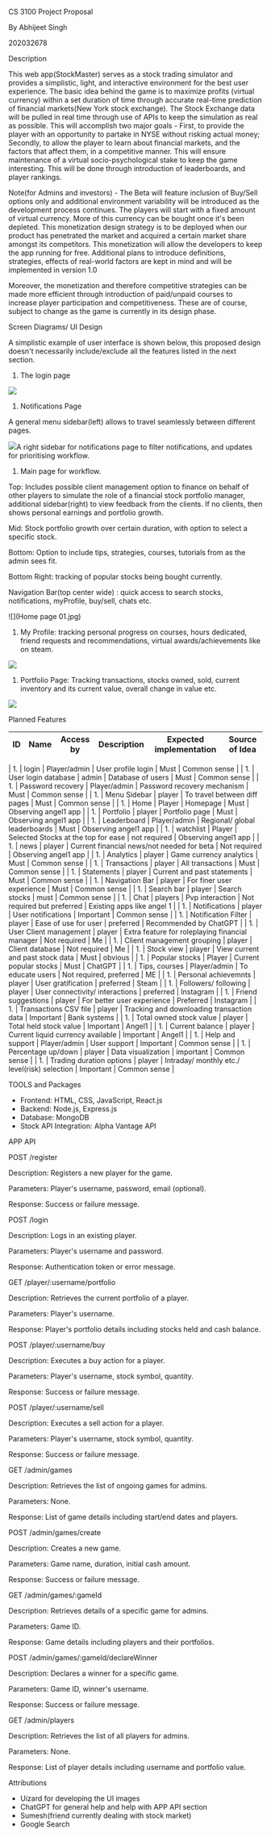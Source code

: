 CS 3100 Project Proposal

By Abhijeet Singh

202032678

Description

This web app(StockMaster) serves as a stock trading simulator and provides a simplistic, light, and interactive environment for the best user experience. The basic idea behind the game is to maximize profits (virtual currency) within a set duration of time through accurate real-time prediction of financial markets(New York stock exchange). The Stock Exchange data will be pulled in real time through use of APIs to keep the simulation as real as possible. This will accomplish two major goals - First, to provide the player with an opportunity to partake in NYSE without risking actual money; Secondly, to allow the player to learn about financial markets, and the factors that affect them, in a competitive manner. This will ensure maintenance of a virtual socio-psychological stake to keep the game interesting. This will be done through introduction of leaderboards, and player rankings.

Note(for Admins and investors) - The Beta will feature inclusion of Buy/Sell options only and additional environment variability will be introduced as the development process continues. The players will start with a fixed amount of virtual currency. More of this currency can be bought once it's been depleted. This monetization design strategy is to be deployed when our product has penetrated the market and acquired a certain market share amongst its competitors. This monetization will allow the developers to keep the app running for free. Additional plans to introduce definitions, strategies, effects of real-world factors are kept in mind and will be implemented in version 1.0

Moreover, the monetization and therefore competitive strategies can be made more efficient through introduction of paid/unpaid courses to increase player participation and competitiveness. These are of course, subject to change as the game is currently in its design phase.

Screen Diagrams/ UI Design

A simplistic example of user interface is shown below, this proposed design doesn't necessarily include/exclude all the features listed in the next section.

1. The login page

![](RackMultipart20240205-1-t98qm_html_35f9d7793e4989be.jpg)

1. Notifications Page

A general menu sidebar(left) allows to travel seamlessly between different pages.

![](RackMultipart20240205-1-t98qm_html_c53e4d15e4e7aa07.jpg)A right sidebar for notifications page to filter notifications, and updates for prioritising workflow.

1. Main page for workflow.

Top: Includes possible client management option to finance on behalf of other players to simulate the role of a financial stock portfolio manager, additional sidebar(right) to view feedback from the clients. If no clients, then shows personal earnings and portfolio growth.

Mid: Stock portfolio growth over certain duration, with option to select a specific stock.

Bottom: Option to include tips, strategies, courses, tutorials from as the admin sees fit.

Bottom Right: tracking of popular stocks being bought currently.

Navigation Bar(top center wide) : quick access to search stocks, notifications, myProfile, buy/sell, chats etc.

![](Home page 01.jpg)

1. My Profile: tracking personal progress on courses, hours dedicated, friend requests and recommendations, virtual awards/achievements like on steam.

![](RackMultipart20240205-1-t98qm_html_80a54c535d2b892e.jpg)

1. Portfolio Page: Tracking transactions, stocks owned, sold, current inventory and its current value, overall change in value etc.

![](RackMultipart20240205-1-t98qm_html_bfe95e28c2cfeaa7.jpg)

Planned Features

| ID | Name | Access by | Description | Expected implementation | Source of Idea |
| --- | --- | --- | --- | --- | --- |
|
1.
 | login | Player/admin | User profile login | Must | Common sense |
|
1.
 | User login database | admin | Database of users | Must | Common sense |
|
1.
 | Password recovery | Player/admin | Password recovery mechanism | Must | Common sense |
|
1.
 | Menu Sidebar | player | To travel between diff pages | Must | Common sense |
|
1.
 | Home | Player | Homepage | Must | Observing angel1 app |
|
1.
 | Portfolio | player | Portfolio page | Must | Observing angel1 app |
|
1.
 | Leaderboard | Player/admin | Regional/ global leaderboards | Must | Observing angel1 app |
|
1.
 | watchlist | Player | Selected Stocks at the top for ease | not required | Observing angel1 app |
|
1.
 | news | player | Current financial news/not needed for beta | Not required | Observing angel1 app |
|
1.
 | Analytics | player | Game currency analytics | Must | Common sense |
|
1.
 | Transactions | player | All transactions | Must | Common sense |
|
1.
 | Statements | player | Current and past statements | Must | Common sense |
|
1.
 | Navigation Bar | player | For finer user experience | Must | Common sense |
|
1.
 | Search bar | player | Search stocks | must | Common sense |
|
1.
 | Chat | players | Pvp interaction | Not required but preferred | Existing apps like angel 1 |
|
1.
 | Notifications | player | User notifications | Important | Common sense |
|
1.
 | Notification Filter | player | Ease of use for user | preferred | Recommended by ChatGPT |
|
1.
 | User Client management | player | Extra feature for roleplaying financial manager | Not required | Me |
|
1.
 | Client management grouping | player | Client database | Not required | Me |
|
1.
 | Stock view | player | View current and past stock data | Must | obvious |
|
1.
 | Popular stocks | Player | Current popular stocks | Must | ChatGPT |
|
1.
 | Tips, courses | Player/admin | To educate users | Not required, preferred | ME |
|
1.
 | Personal achievemnts | player | User gratification | preferred | Steam |
|
1.
 | Followers/ following | player | User connectivity/ interactions | preferred | Instagram |
|
1.
 | Friend suggestions | player | For better user experience | Preferred | Instagram |
|
1.
 | Transactions CSV file | player | Tracking and downloading transaction data | Important | Bank systems |
|
1.
 | Total owned stock value | player | Total held stock value | Important | Angel1 |
|
1.
 | Current balance | player | Current liquid currency available | Important | Angel1 |
|
1.
 | Help and support | Player/admin | User support | Important | Common sense |
|
1.
 | Percentage up/down | player | Data visualization | important | Common sense |
|
1.
 | Trading duration options | player | Intraday/ monthly etc./ level(risk) selection | Important | Common sense |

TOOLS and Packages

- Frontend: HTML, CSS, JavaScript, React.js
- Backend: Node.js, Express.js
- Database: MongoDB
- Stock API Integration: Alpha Vantage API

APP API

POST /register

Description: Registers a new player for the game.

Parameters: Player's username, password, email (optional).

Response: Success or failure message.

POST /login

Description: Logs in an existing player.

Parameters: Player's username and password.

Response: Authentication token or error message.

GET /player/:username/portfolio

Description: Retrieves the current portfolio of a player.

Parameters: Player's username.

Response: Player's portfolio details including stocks held and cash balance.

POST /player/:username/buy

Description: Executes a buy action for a player.

Parameters: Player's username, stock symbol, quantity.

Response: Success or failure message.

POST /player/:username/sell

Description: Executes a sell action for a player.

Parameters: Player's username, stock symbol, quantity.

Response: Success or failure message.

GET /admin/games

Description: Retrieves the list of ongoing games for admins.

Parameters: None.

Response: List of game details including start/end dates and players.

POST /admin/games/create

Description: Creates a new game.

Parameters: Game name, duration, initial cash amount.

Response: Success or failure message.

GET /admin/games/:gameId

Description: Retrieves details of a specific game for admins.

Parameters: Game ID.

Response: Game details including players and their portfolios.

POST /admin/games/:gameId/declareWinner

Description: Declares a winner for a specific game.

Parameters: Game ID, winner's username.

Response: Success or failure message.

GET /admin/players

Description: Retrieves the list of all players for admins.

Parameters: None.

Response: List of player details including username and portfolio value.

Attributions

- Uizard for developing the UI images
- ChatGPT for general help and help with APP API section
- Sumesh(friend currently dealing with stock market)
- Google Search
